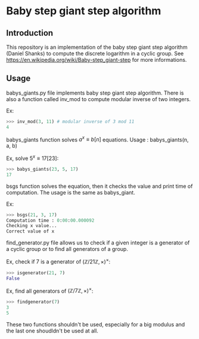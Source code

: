 # Baby step giant step algorithm

## Introduction
This repository is an implementation of the baby step giant step algorithm (Daniel Shanks) to compute the discrete
logarithm in a cyclic group. See https://en.wikipedia.org/wiki/Baby-step_giant-step for more informations.

## Usage
babys_giants.py file implements baby step giant step algorithm. There is also a function called
inv_mod to compute modular inverse of two integers.

Ex:
```python
>>> inv_mod(3, 11) # modular inverse of 3 mod 11
4
```

babys_giants function solves $a^x \equiv b [n]$ equations. Usage : babys_giants(n, a, b)

Ex, solve $5^x \equiv 17 [23]$:
```python
>>> babys_giants(23, 5, 17)
17
```

bsgs function solves the equation, then it checks the value and print time of computation.
The usage is the same as babys_giant.

Ex:
```python
>>> bsgs(21, 3, 17)
Computation time : 0:00:00.000092
Checking x value...
Correct value of x
```

find_generator.py file allows us to check if a given integer is a generator of a cyclic group
or to find all generators of a group.

Ex, check if 7 is a generator of $(\mathbb{Z}/21\mathbb{Z}, \times)^{\times}$:
```python
>>> isgenerator(21, 7)
False
```

Ex, find all generators of $(\mathbb{Z}/7\mathbb{Z}, \times)^{\times}$:
```python
>>> findgenerator(7)
3
5
```

These two functions shouldn't be used, especially for a big modulus and the last one shoudldn't be used at all.
